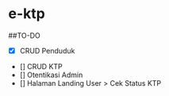 # e-ktp


##TO-DO
* [x] CRUD Penduduk
* [] CRUD KTP
* [] Otentikasi Admin
* [] Halaman Landing User > Cek Status KTP
